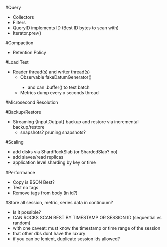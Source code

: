 #Query
 - Collectors
 - Filters
 - QueryID implements ID (Best ID bytes to scan with)
 - Iterator.prev()

#Compaction
 - Retention Policy

#Load Test
 - Reader thread(s) and writer thread(s)
   - Observable<Datum> fakeDatumGenerator()
     - and can .buffer() to test batch
   - Metrics dump every x seconds thread

#Microsecond Resolution

#Backup/Restore
 - Streaming {Input,Output} backup and restore via incremental backup/restore
   - snapshots? pruning snapshots?

#Scaling
 - add disks via ShardRockSlab (or ShardedSlab? no)
 - add slaves/read replicas
 - application level sharding by key or time

#Performance
 - Copy is BSON Best?
 - Test no tags
 - Remove tags from body (in id?)

#Store all session, metric, series data in continuum?
 - Is it possible?
  - CAN ROCKS SCAN BEST BY TIMESTAMP OR SESSION ID (sequential vs random)
  - with one caveat: must know the timestamp or time range of the session
   - that other dbs dont have the luxury
   - if you can be lenient, duplicate session ids allowed?
